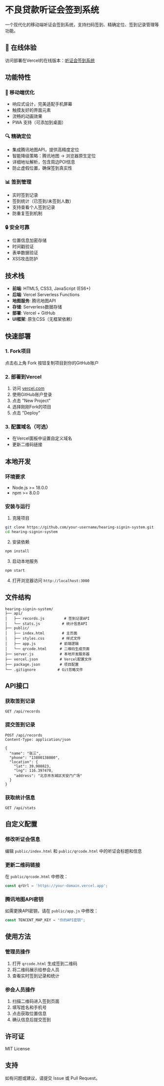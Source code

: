 # 不良贷款听证会签到系统

一个现代化的移动端听证会签到系统，支持扫码签到、精确定位、签到记录管理等功能。

## 🚀 在线体验

访问部署在Vercel的在线版本：[听证会签到系统](https://your-domain.vercel.app)

## 功能特性

### 📱 移动端优化
- 响应式设计，完美适配手机屏幕
- 触摸友好的界面元素
- 流畅的动画效果
- PWA 支持（可添加到桌面）

### 🔍 精确定位
- 集成腾讯地图API，提供高精度定位
- 智能降级策略：腾讯地图 → 浏览器原生定位
- 详细地址解析，包含周边POI信息
- 防止虚假位置，确保签到真实性

### 📊 签到管理
- 实时签到记录
- 签到统计（已签到/未签到人数）
- 支持查看个人签到记录
- 防重复签到机制

### 🔒 安全可靠
- 位置信息加密存储
- 时间戳验证
- 表单数据验证
- XSS攻击防护

## 技术栈

- **前端**: HTML5, CSS3, JavaScript (ES6+)
- **后端**: Vercel Serverless Functions
- **地图服务**: 腾讯地图API
- **存储**: Serverless数据存储
- **部署**: Vercel + GitHub
- **UI框架**: 原生CSS（无框架依赖）

## 快速部署

### 1. Fork项目
点击右上角 Fork 按钮复制项目到你的GitHub账户

### 2. 部署到Vercel
1. 访问 [vercel.com](https://vercel.com)
2. 使用GitHub账户登录
3. 点击 "New Project"
4. 选择刚刚Fork的项目
5. 点击 "Deploy"

### 3. 配置域名（可选）
- 在Vercel面板中设置自定义域名
- 更新二维码链接

## 本地开发

### 环境要求
- Node.js >= 18.0.0
- npm >= 8.0.0

### 安装与运行

1. 克隆项目
```bash
git clone https://github.com/your-username/hearing-signin-system.git
cd hearing-signin-system
```

2. 安装依赖
```bash
npm install
```

3. 启动本地服务
```bash
npm start
```

4. 打开浏览器访问 `http://localhost:3000`

## 文件结构

```
hearing-signin-system/
├── api/
│   ├── records.js         # 签到记录API
│   └── stats.js          # 统计信息API
├── public/
│   ├── index.html        # 主页面
│   ├── styles.css        # 样式文件
│   ├── app.js           # 前端逻辑
│   └── qrcode.html      # 二维码生成页面
├── server.js            # 本地开发服务器
├── vercel.json          # Vercel配置文件
├── package.json         # 项目配置
└── .gitignore          # Git忽略文件
```

## API接口

### 获取签到记录
```
GET /api/records
```

### 提交签到记录
```
POST /api/records
Content-Type: application/json

{
  "name": "张三",
  "phone": "13800138000",
  "location": {
    "lat": 39.908823,
    "lng": 116.397470,
    "address": "北京市东城区天安门广场"
  }
}
```

### 获取统计信息
```
GET /api/stats
```

## 自定义配置

### 修改听证会信息
编辑 `public/index.html` 和 `public/qrcode.html` 中的听证会标题和信息

### 更新二维码链接
在 `public/qrcode.html` 中修改：
```javascript
const qrUrl = 'https://your-domain.vercel.app';
```

### 腾讯地图API密钥
如需更换API密钥，请在 `public/app.js` 中修改：
```javascript
const TENCENT_MAP_KEY = "你的API密钥";
```

## 使用方法

### 管理员操作
1. 打开 `qrcode.html` 生成签到二维码
2. 将二维码展示给参会人员
3. 查看实时签到记录和统计

### 参会人员操作
1. 扫描二维码进入签到页面
2. 填写姓名和手机号
3. 点击获取位置信息
4. 确认信息后提交签到

## 许可证

MIT License

## 支持

如有问题或建议，请提交 Issue 或 Pull Request。